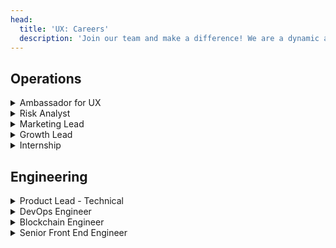 ```yaml
---
head:
  title: 'UX: Careers'
  description: 'Join our team and make a difference! We are a dynamic and fast-growing company with a range of exciting career opportunities. Explore our open positions and apply today to take part in building decentralized lending markets for Web3.'
---
```


## Operations

<details>

<summary> Ambassador for UX </summary>

As an Ambassador for UX, you will be responsible for representing our project in a positive and professional manner in various online and offline communities. You will work closely with our marketing and community teams to build brand awareness, grow our community and seek partnership opportunities.

**Key Responsibilities:**

- Represent our project in online communities such as social media, forums, and chat groups
- Engage with community members, answer questions, and provide support
- Attend virtual and in-person events to represent our project
- Create and share content such as blog posts, videos, and social media updates 
- Collaborate with the marketing and community management teams to develop and execute campaigns
- Provide feedback to the project team on community sentiment, user feedback, and emerging trends

  
**Requirements:**

- A strong understanding of the cryptocurrency industry and blockchain technology
- Excellent written and verbal communication skills
- A passion for building and nurturing communities
- Experience in social media management and marketing
- Ability to work independently and as part of a team
- Comfortable with public speaking and presenting
- Familiarity with project management and collaboration tools such as Trello, Asana, Telegram, and Twitter
  
  
**Preferred Qualifications:**
- Previous experience as a community manager, social media manager, or brand ambassador in the cryptocurrency industry
- Knowledge of multiple languages is a plus

  
**Compensation and Benefits:**

- Competitive compensation packages based on experience and performance
- Flexible work schedule
- Opportunity to work with a dynamic team of professionals in a fast-growing industry
- Potential for career advancement as our project grows

If you are passionate about cryptocurrency and community building, we encourage you to apply for this exciting opportunity to join our team as an Ambassador for UX.

**How to Apply:**

Please send an email to hr@umee.cc and tell us about yourself, your work experience, and your favorite crypto project.

</details>
<details>

<summary>Risk Analyst</summary>

UX is seeking a quantitative risk analyst to lead analysis of all aspects of financial risk. You will be working alongside our engineering team to build innovative crypto lending projects. Your work will be hugely impactful and act as the driver for innovation in the crypto space.

**What you'll be doing:**

- Develop risk models to analyze and quantify cryptocurrency risk
- Document rules and procedures to monitor and manage financial, credit and market risk
- Create and maintain database for risk assessment and risk reporting
- Build model risk standards, governance, and controls
- Produce accurate and regular risk reporting

**Requirements:**

- Advanced degree in Mathematics, Econometrics, or related quantitative field
- 2+ years of risk analytics experience at a financial institution, or background in mathematics and statistical modeling
- Working experience in a Market Risk, Model Validation or Risk Control role at a large financial institution, familiar with greeks, VaR, Expected Shortfall, stochastic modeling and various portfolio risk exposures
- Experienced in the data science tech stack, including SQL and Python (Numpy, Scipy, Matplotlab, Scikit-learn) for data science, machine learning, analytics tools
- Experience in cadCAD dynamic system modeling and simulations
- Knowledgeable about the crypto lending space
- Insatiable curiosity of the industry; self-motivated to pursue researching every new idea that floats across the industry

**Benefits:**

- 100% remote work
- Work with a top performing team
- Competitive salary
- Be a part of something great
- Fun and impactful role

**How to Apply:**

Please send an email to hr@umee.cc and tell us about yourself, your work experience, and your favorite crypto project.

</details>

<details>
<summary>Marketing Lead</summary>
  
We're looking for an experienced marketing professional who has executed successful marketing initiatives and has built communities in the crypto space. You must be passionate about DeFi, comfortable with working in a fast paced environment and highly motivated towards continuous execution and setting goals.

The ideal candidate has extensive experience in Digital Marketing, Social Media Management, Content Creation and User Engagement in the crypto space. Experience in Public Relations is a plus.

**Responsibilities:**

- Create and execute on UX’s marketing roadmap including objectives, key results, analytics, and measurement
- Plan and execute campaigns to drive measurable improvements in market awareness
- Build and coordinate with internal and external marketing and PR stakeholders and partners
- Own and strategize our content-publishing plan to create a unique, powerful, and consistent brand voice that helps us achieve our goals
- Market Analytics: Identify trends and insights, while optimizing spend and performance based on the insights

**Requirements:**

- 3-5 years of experience in leading marketing campaigns for blockchain projects with a proven track record of success
- Experience in designing and executing marketing campaigns for blockchain projects
- Self motivated, thrives in a startup environment and relentlessly executes
- Passion for DeFi; an active power user is a plus

**Benefits:**

- 100% remote work
- Work with a top performing team
- Competitive salary
- Be a part of something great
- Fun and impactful role

**How to Apply:**

Please send an email to hr@umee.cc and tell us about yourself, your work experience, and your favorite crypto meme.

</details>

<details>
<summary>Growth Lead</summary>
  
We’re looking for a proactive problem-solver who thrives in a fast-paced, diverse environment. The right candidate will have exceptional learning abilities, adapt to fast paced environments, possess uncompromising attention to detail, and have great communication skills. The Growth Lead will be expected to be playing a pivotal role in driving growth. You will work closely with the leadership at UX focusing on high-impact projects and initiatives.
 
UX is laser-focused on building and delivering our products and core mission. We take our work extremely seriously and we want to hire top notch executors to make things happen and put all the pieces together. Passion for the crypto industry and prior crypto experience is a must. We only want to work with people who are willing to learn fast, work hard and not compromise on the quality of work.
 
**What you'll be doing:**
 
- Plan and execute go-to-market strategies that span from partnership, PR, marketing, community to grow our digital presence
- Conduct deep analysis of our current project strategies and identify growth opportunities using qualitative and quantitative data
- Uncover and execute on new opportunities to accelerate growth
- Responsible for the overall integrity of the initiatives, including deliverables, managing issues, conflicts, priorities, communication, and team members
- Keep up to date with the trending topics in crypto and the metaverse space
 
**Requirements:**
 
- Prior crypto experience is a MUST
- 4+ years of experience in consulting, investment banking, market research, or project management
- Solid communication skills and uncompromising attention to detail
- Ability to thrive in ambiguous environments
- Leadership skills
- Experience in fast paced start-up environments
 
**Benefits:**
 
- 100% remote work
- Work with a top performing team
- Competitive salary
- Be a part of something great
- Fun and impactful role
 
**How to Apply:**
 
Please send an email to hr@umee.cc and tell us about yourself, your work experience, and your favorite crypto project.

</details>

<details>
<summary>Internship</summary>

We offer internship opportunities to those who are interested in the Web3 world. The right candidates should have exceptional learning abilities, adapt to fast paced environments, possess uncompromising attention to detail, and have great communication skills. You will have the opportunity to work closely with our core team and leadership on impactful initiatives.

UX is laser-focused on building and delivering our products and core mission. We take our work extremely seriously and we want to hire top notch executors to make things happen and put all the pieces together. Passion for the crypto industry and prior crypto experience is a must. We only want to work with people who are willing to learn fast, work hard and not compromise on the quality of work.

**What you'll be doing:**

- Depending on your background and skills, you could be working on a variety of initiatives, such as growth hacks, data analytics, digital campaigns, social media strategies, content creation, or community management

**Requirements:**

- Deep knowledge of crypto is a MUST
- Excellent communication skills, team spirit
- An innovative thinker and fast learner with the ability to work in a fast-paced environment

**Benefits:**

- 100% remote work
- Work with a top performing team
- Be a part of something great
- Fun and impactful role

**How to Apply:**

Please send an email to hr@umee.cc and tell us about yourself, your work experience, your top areas of interest and your favorite crypto project.

</details>
  
## Engineering

<details>
<summary>Product Lead - Technical</summary>

UX is seeking a product lead to work with a cross functional team. The right candidate has 2+ years of product and technical engineering experience. The candidate should be well versed in blockchain architecture as well as all aspects of the technical stack. This role requires knowledge on both the development side as well as product management.

Bonus if a candidate has experience in the Cosmos blockchain stack. 

**We're looking for someone who has:**

- 2+ year experience as a product manager or technical engineering lead
- Experience leading blockchain/crypto applications
- Ability to manage scrum for engineers
- Ability to understand software architecture and development frameworks
- Experience coding in backend languages like C++, Golang, Rust, or Java
- Ability to develop front end languages like Javascript in react or redux frameworks
- Skills in UI/UX design for product features
- Knowledge of blockchain and cryptocurrencies
- Knowledge around how to optimize UI for crypto platforms
- Knowledge of DeFi a plus
- Knowledge around backend and frontend components of a crypto product
- Ability to understand infrastructure needs around blockchain applications
- Ability to thrive in a startup environment
- Computer Science Background


**What We Offer:**

- 100% remote work
- Work with a top performing team
- Competitive salary
- Be a part of something great
- Fun and impactful role

**How to Apply:**

To apply, please email hr@umee.cc and include a resume with a link to your github account.

</details>

<details>
<summary>DevOps Engineer</summary>

UX is seeking a DevOps Engineer to work with a cross functional team. The right candidate has 2+ years of DevOps experience and has a proven track record of setting up automation and operations of Google Cloud Infrastructures.
Bonus if a candidate has already setup a blockchain network and worked with the Cosmos blockchain stack. Your work will be hugely impactful, as you will be working within a team that acts as the driver for innovation in the crypto space.

**What you'll be doing:**

- Build secure and reliable cloud infrastructure to monitor, detect and mitigate performance and security issues
- System administration activities including routine, proactive daily management of the health, stability, and availability of system infrastructure
- Automate and streamline operations and processes
- Act as liaison between the protocol engineering team and the validator community
- Collaborate with the UX validator network

**We're looking for someone who has:**

- 2+ year experience as a DevOps/Infrastructure Engineer
- High proficiency with Cloud or infrastructure-as-code experience
- Experience with GCP and AWS and knowledge of cloud architecture and cloud native technologies
- High proficiency with containerized environments (Kubernetes and Docker)
- Experience in scripting – Shell scripts, Python or Go preferred
- Effective communication and interpersonal skills, ability to work and coordinate between cross functional teams

**What We Offer:**

- 100% remote work
- Work with a top performing team
- Competitive salary
- Be a part of something great
- Fun and impactful role

**How to Apply:**

To apply, please email hr@umee.cc and include a resume with a link to your github account.

</details>

<details>
<summary>Blockchain Engineer</summary>

UX is seeking a talented Software Developer who is experienced in developing high performance code. You will be working alongside our developer team to build a cross chain defi application with high coding standards and technical design.

The right candidate has 3+ years in the blockchain space, and is proficient in software development as well as having strong technical skills in assessing the blockchain industry as a whole. Candidates would benefit strongly from having a deep fundamental software development knowledge base

We’re looking for a passionate and well-rounded individual who fundamentally understands the philosophy of decentralized networks and has great technical and communications skills. Your work will be hugely impactful, as you will be working within a team that acts as the driver for innovation in the cross chain defi space.

**What you'll be doing:**

- Building blockchain applications
- Measure system performance, check metrics and logs
- Cover code by unit tests and run integration tests
- Debug, profile and search for bottlenecks
- Collaborate on the design of data models, technical architecture, data flows, schemas and API contracts
- Develop and improve scalable backend systems
- Conducting technical due diligence and understanding dynamics/tradeoffs between different blockchain protocols

**Requirements:**

- 3+ years of Golang, Java, Rust or C++
- Strong experience with software delivery and taking a set of requirements towards full implementation with minimal guidance
- Experience with RESTful programming conventions
- Extensive knowledge of software design paradigms in large-scale environments, distributed systems
- Understand Unix system internals, client/server protocols, and data storage systems in a cloud environment
- Strong knowledge of Object-Oriented Analysis and Design, Software Design Patterns and coding principles
- Excellent understanding of containers, deployment systems, and container management platforms, preferably Kubernetes
- Understand the infrastructure monitoring agent and agent-less architecture
- Hands-on experience in microservices architecture and development, Databases such as Oracle MySQL, PostgreSQL etc.
- Experience in assessing application performance and optimizing/improving it through design and best coding practices
- High attention to details with excellent organizational skills and ability to take charge, set objectives, drive to results; team-oriented

**Nice to Have:**

- Passion about what decentralization technology can offer to humanity
- Insatiable curiosity of the industry; self-motivated to pursue researching every new idea that floats across the industry
- Ability to explain abstract technical concepts in an easy to understand manner
- Any API interaction
- Experience with Front End (React, Angular); javascript
- Containers and orchestration; Docker, Gitlab CI, Kubernetes
- CI/CD environments

**What We Offer:**

- 100% remote work
- Work with a top performing team
- Competitive salary
- Be a part of something great
- Fun and impactful role

**How to Apply:**

To apply, please email hr@umee.cc and include a resume with a link to your github account.

</details>

<details>
<summary>Senior Front End Engineer</summary>

UX is seeking a talented Front End Developer who is experienced in UI/UX and writing software for user interfaces. You will be working alongside our developer team to build a cross chain defi application with high coding standards and technical design.

The right candidate has 3+ years in the blockchain space, and is proficient in software development as well as having strong technical skills in writing front end code. Candidates would benefit strongly from having a deep fundamental software development knowledge base.

We’re looking for a passionate and well-rounded individual who fundamentally understands the philosophy of decentralized networks and has great technical and communications skills. Your work will be hugely impactful, as you will be working within a team that acts as the driver for innovation in the cross chain defi space.

**What You'll Be Doing:**

- Develop new user facing features
- Write reusable code and libraries
- Enhance application for maximum speed and scalability
- Validate inputs before submitting to backend
- Debug, profile and search for bottlenecks
- Bridge the gap between graphic design and technical implementation
- Define how applications look and how they work
- Translate UI/UX design wireframes into actual code

**We're Looking for Someone Who Has:**

- Strong engineering fundamentals
- 3+ years of experience in a similar role
- Strong experience with software delivery and taking a set of requirements towards full implementation with minimal guidance
- Javascript frameworks like React, Redux, Angular, Vue
- Proficient in Javascript frameworks including JQuery
- Depth of knowledge and implementation experience
- Strong understanding of asynchronous request handling, partial page updates, and AJAX
- Proficient in code versioning tools such as Git, Mercurial, SVN
- Good understanding of SEO principles
- HTML CSS
- Experience in agile software development
- Familiarity with Cosmos SDK, Solidity, EVM or other blockchain based ecosystems
- Ability to communicate effectively, and work collaboratively, with the team and internal/external organizations

**Nice to Have:**

- Passion about what decentralization technology can offer to humanity
- Insatiable curiosity of the industry; self-motivated to pursue researching every new idea that floats across the industry
- Ability to explain abstract technical concepts in an easy to understand manner
- Any API interaction
- Containers and orchestration; Docker, Gitlab CI, Kubernetes
- CI/CD environments

**What We Offer:**

- 100% remote work
- Work with a top performing team
- Competitive salary
- Be a part of something great
- Fun and impactful role

**How to Apply:**

To apply, please email hr@umee.cc and include a resume with a link to your github account.

</details>
